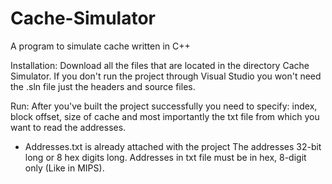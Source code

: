 # Cache-Simulator
A program to simulate cache written in C++

Installation:
Download all the files that are located in the directory Cache Simulator.
If you don't run the project through Visual Studio you won't need the .sln file just the headers and source files.

Run:
After you've built the project successfully you need to specify: index, block offset, size of cache and most importantly the txt file from which you want to read the addresses.
- Addresses.txt is already attached with the project
The addresses 32-bit long or 8 hex digits long. Addresses in txt file must be in hex, 8-digit only (Like in MIPS).

